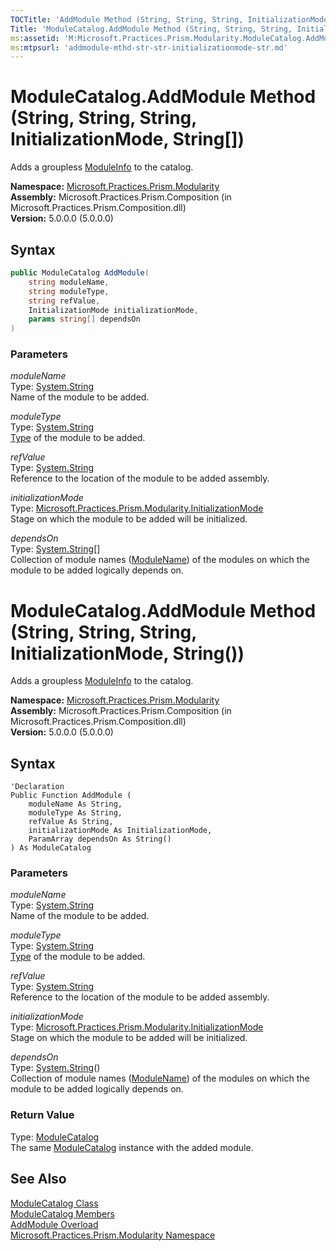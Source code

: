 ```yaml
---
TOCTitle: 'AddModule Method (String, String, String, InitializationMode, String[])'
Title: 'ModuleCatalog.AddModule Method (String, String, String, InitializationMode, String[]) (Microsoft.Practices.Prism.Modularity)'
ms:assetid: 'M:Microsoft.Practices.Prism.Modularity.ModuleCatalog.AddModule(System.String,System.String,System.String,Microsoft.Practices.Prism.Modularity.InitializationMode,System.String[])'
ms:mtpsurl: 'addmodule-mthd-str-str-initializationmode-str.md'
---
```


# ModuleCatalog.AddModule Method (String, String, String, InitializationMode, String[])

Adds a groupless [ModuleInfo](/patterns-practices/reference/moduleinfo-class-mspp-modularity) to the catalog.

**Namespace:** [Microsoft.Practices.Prism.Modularity](/patterns-practices/reference/mspp-modularity-namespace)<br/>
**Assembly:** Microsoft.Practices.Prism.Composition (in Microsoft.Practices.Prism.Composition.dll)<br/>
**Version:** 5.0.0.0 (5.0.0.0)

## Syntax

```C#
public ModuleCatalog AddModule(
	string moduleName,
	string moduleType,
	string refValue,
	InitializationMode initializationMode,
	params string[] dependsOn
)
```

### Parameters

*moduleName*  
Type: [System.String](http://msdn.microsoft.com/en-us/library/s1wwdcbf)   
Name of the module to be added.

*moduleType*  
Type: [System.String](http://msdn.microsoft.com/en-us/library/s1wwdcbf)   
[Type](http://msdn.microsoft.com/en-us/library/42892f65) of the module to be added.

*refValue*  
Type: [System.String](http://msdn.microsoft.com/en-us/library/s1wwdcbf)   
Reference to the location of the module to be added assembly.

*initializationMode*  
Type: [Microsoft.Practices.Prism.Modularity.InitializationMode](/patterns-practices/reference/initializationmode-enumeration-mspp-modularity)   
Stage on which the module to be added will be initialized.

*dependsOn*  
Type: [System.String](http://msdn.microsoft.com/en-us/library/s1wwdcbf)[]   
Collection of module names ([ModuleName](/patterns-practices/reference/moduleinfo-modulename-property-mspp-modularity)) of the modules on which the module to be added logically depends on.


# ModuleCatalog.AddModule Method (String, String, String, InitializationMode, String())

Adds a groupless [ModuleInfo](/patterns-practices/reference/moduleinfo-class-mspp-modularity) to the catalog.

**Namespace:** [Microsoft.Practices.Prism.Modularity](/patterns-practices/reference/mspp-modularity-namespace)<br/>
**Assembly:** Microsoft.Practices.Prism.Composition (in Microsoft.Practices.Prism.Composition.dll)<br/>
**Version:** 5.0.0.0 (5.0.0.0)

## Syntax

```VB
'Declaration
Public Function AddModule ( 
	moduleName As String,
	moduleType As String,
	refValue As String,
	initializationMode As InitializationMode,
	ParamArray dependsOn As String()
) As ModuleCatalog
```

### Parameters

*moduleName*  
Type: [System.String](http://msdn.microsoft.com/en-us/library/s1wwdcbf)   
Name of the module to be added.

*moduleType*  
Type: [System.String](http://msdn.microsoft.com/en-us/library/s1wwdcbf)   
[Type](http://msdn.microsoft.com/en-us/library/42892f65) of the module to be added.

*refValue*  
Type: [System.String](http://msdn.microsoft.com/en-us/library/s1wwdcbf)   
Reference to the location of the module to be added assembly.

*initializationMode*  
Type: [Microsoft.Practices.Prism.Modularity.InitializationMode](/patterns-practices/reference/initializationmode-enumeration-mspp-modularity)   
Stage on which the module to be added will be initialized.

*dependsOn*  
Type: [System.String](http://msdn.microsoft.com/en-us/library/s1wwdcbf)()   
Collection of module names ([ModuleName](/patterns-practices/reference/moduleinfo-modulename-property-mspp-modularity)) of the modules on which the module to be added logically depends on.

### Return Value

Type: [ModuleCatalog](/patterns-practices/reference/modulecatalog-class-mspp-modularity)   
The same [ModuleCatalog](/patterns-practices/reference/modulecatalog-class-mspp-modularity) instance with the added module.

## See Also

[ModuleCatalog Class](/patterns-practices/reference/modulecatalog-class-mspp-modularity)<br/>
[ModuleCatalog Members](/patterns-practices/reference/modulecatalog-members-mspp-modularity)<br/>
[AddModule Overload](/patterns-practices/reference/addmodule-mthd-str-str-initializationmode-str)<br/>
[Microsoft.Practices.Prism.Modularity Namespace](/patterns-practices/reference/mspp-modularity-namespace)<br/>